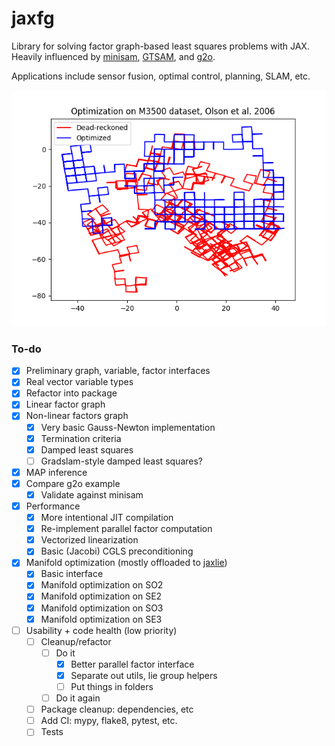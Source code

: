 # jaxfg

Library for solving factor graph-based least squares problems with JAX. Heavily
influenced by [minisam](https://github.com/dongjing3309/minisam),
[GTSAM](https://gtsam.org/), and [g2o](https://github.com/RainerKuemmerle/g2o).

Applications include sensor fusion, optimal control, planning, SLAM, etc.

![M3500 results](scripts/data/optimized_m3500.png)

### To-do

- [x] Preliminary graph, variable, factor interfaces
- [x] Real vector variable types
- [x] Refactor into package
- [x] Linear factor graph
- [x] Non-linear factors graph
  - [x] Very basic Gauss-Newton implementation
  - [x] Termination criteria
  - [x] Damped least squares
  - [ ] Gradslam-style damped least squares?
- [x] MAP inference
- [x] Compare g2o example
  - [x] Validate against minisam
- [x] Performance
  - [x] More intentional JIT compilation
  - [x] Re-implement parallel factor computation
  - [x] Vectorized linearization
  - [x] Basic (Jacobi) CGLS preconditioning
- [x] Manifold optimization (mostly offloaded to
      [jaxlie](https://github.com/brentyi/jaxlie))
  - [x] Basic interface
  - [x] Manifold optimization on SO2
  - [x] Manifold optimization on SE2
  - [x] Manifold optimization on SO3
  - [x] Manifold optimization on SE3
- [ ] Usability + code health (low priority)
  - [ ] Cleanup/refactor
    - [ ] Do it
      - [x] Better parallel factor interface
      - [x] Separate out utils, lie group helpers
      - [ ] Put things in folders
    - [ ] Do it again
  - [ ] Package cleanup: dependencies, etc
  - [ ] Add CI: mypy, flake8, pytest, etc.
  - [ ] Tests
